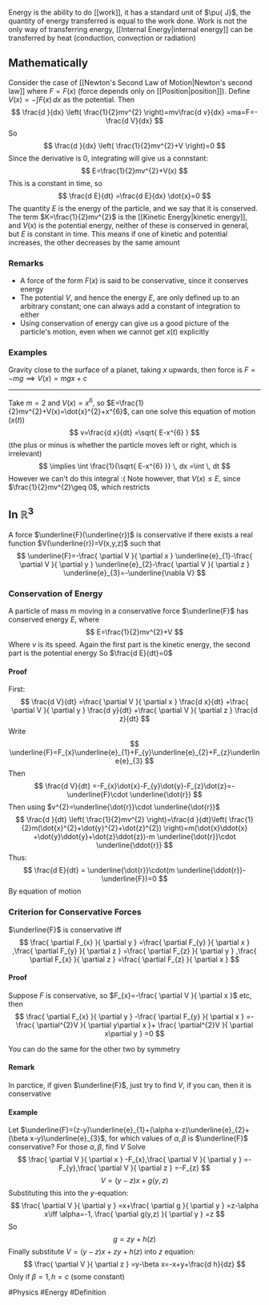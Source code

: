 Energy is the ability to do [[work]], it has a standard unit of $\pu{ J}$, the quantity of energy transferred is equal to the work done. Work is not the only way of transferring energy, [[Internal Energy|internal energy]] can be transferred by heat (conduction, convection or radiation)
## Mathematically
Consider the case of [[Newton's Second Law of Motion|Newton's second law]] where $F=F(x)$ (force depends only on [[Position|position]]). Define $V(x)=-\int F(x) \, dx$ as the potential. Then
$$
\frac{d }{dx} \left( \frac{1}{2}mv^{2} \right)=mv\frac{d v}{dx} =ma=F=-\frac{d V}{dx} 
$$
So
$$
\frac{d }{dx} \left( \frac{1}{2}mv^{2}+V \right)=0
$$
Since the derivative is 0, integrating will give us a connstant:
$$
E=\frac{1}{2}mv^{2}+V(x)
$$
This is a constant in time, so
$$
\frac{d E}{dt} =\frac{d E}{dx} \dot{x}=0
$$
The quantity $E$ is the energy of the particle, and we say that it is conserved. The term $K=\frac{1}{2}mv^{2}$ is the [[Kinetic Energy|kinetic energy]], and $V(x)$ is the potential energy, neither of these is conserved in general, but $E$ is constant in time. This means if one of kinetic and potential increases, the other decreases by the same amount
### Remarks
- A force of the form $F(x)$ is said to be conservative, since it conserves energy
- The potential $V$, and hence the energy $E$, are only defined up to an arbitrary constant; one can always add a constant of integration to either
- Using conservation of energy can give us a good picture of the particle's motion, even when we cannot get $x(t)$ explicitly
### Examples
Gravity close to the surface of a planet, taking $x$ upwards, then force is $F=-mg\implies V(x)=mgx+c$
___
Take $m=2$ and $V(x)=x^{6}$, so $E=\frac{1}{2}mv^{2}+V(x)=\dot{x}^{2}+x^{6}$, can one solve this equation of motion ($x(t)$)
$$
v=\frac{d x}{dt} =\sqrt{ E-x^{6} }
$$
(the plus or minus is whether the particle moves left or right, which is irrelevant)
$$
\implies \int \frac{1}{\sqrt{ E-x^{6} }} \, dx =\int  \, dt 
$$
However we can't do this integral :(
Note however, that $V(x)\leq E$, since $\frac{1}{2}mv^{2}\geq 0$, which restricts 
## In $\mathbb{R}^{3}$
A force $\underline{F}(\underline{r})$ is conservative if there exists a real function $V(\underline{r})=V(x,y,z)$ such that 
$$
\underline{F}=-\frac{ \partial V }{ \partial x } \underline{e}_{1}-\frac{ \partial V }{ \partial y } \underline{e}_{2}-\frac{ \partial V }{ \partial z } \underline{e}_{3}=-\underline{\nabla V} 
$$
### Conservation of Energy
A particle of mass $m$ moving in a conservative force $\underline{F}$ has conserved energy $E$, where
$$
E=\frac{1}{2}mv^{2}+V
$$
Where $v$ is its speed. Again the first part is the kinetic energy, the second part is the potential energy
So $\frac{d E}{dt}=0$
#### Proof
First:
$$
\frac{d V}{dt} =\frac{ \partial V }{ \partial x } \frac{d x}{dt} +\frac{ \partial V }{ \partial y } \frac{d y}{dt} +\frac{ \partial V }{ \partial z } \frac{d z}{dt} 
$$
Write
$$
\underline{F}=F_{x}\underline{e}_{1}+F_{y}\underline{e}_{2}+F_{z}\underline{e}_{3}
$$
Then
$$
\frac{d V}{dt} =-F_{x}\dot{x}-F_{y}\dot{y}-F_{z}\dot{z}=-\underline{F}\cdot  \underline{\dot{r}}
$$
Then using $v^{2}=\underline{\dot{r}}\cdot  \underline{\dot{r}}$
$$
\frac{d }{dt} \left( \frac{1}{2}mv^{2} \right)=\frac{d }{dt}\left( \frac{1}{2}m(\dot{x}^{2}+\dot{y}^{2}+\dot{z}^{2}) \right)=m(\dot{x}\ddot{x} +\dot{y}\ddot{y}+\dot{z}\ddot{z})-m \underline{\dot{r}}\cdot  \underline{\ddot{r}}
$$
Thus:
$$
\frac{d E}{dt} = \underline{\dot{r}}\cdot(m  \underline{\ddot{r}}-\underline{F})=0
$$
By equation of motion
### Criterion for Conservative Forces
$\underline{F}$ is conservative iff
$$
\frac{ \partial F_{x} }{ \partial y } =\frac{ \partial F_{y} }{ \partial x } ,\frac{ \partial F_{y} }{ \partial z } =\frac{ \partial F_{z} }{ \partial y } ,\frac{ \partial F_{x} }{ \partial z } =\frac{ \partial F_{z} }{ \partial x } 
$$
#### Proof
Suppose $F$ is conservative, so $F_{x}=-\frac{ \partial V }{ \partial x }$ etc, then
$$
\frac{ \partial F_{x} }{ \partial y } -\frac{ \partial F_{y} }{ \partial x } =-\frac{ \partial^{2}V }{ \partial y\partial x }+ \frac{ \partial^{2}V }{ \partial x\partial y } =0 
$$

You can do the same for the other two by symmetry
#### Remark
In parctice, if given $\underline{F}$, just try to find $V$, if you can, then it is conservative
#### Example
Let $\underline{F}=(z-y)\underline{e}_{1}+(\alpha x-z)\underline{e}_{2}+(\beta x-y)\underline{e}_{3}$, for which values of $\alpha,\beta$ is $\underline{F}$ conservative? For those $\alpha,\beta$, find $V$
Solve
$$
\frac{ \partial V }{ \partial x } -F_{x},\frac{ \partial V }{ \partial y } =-F_{y},\frac{ \partial V }{ \partial z } =-F_{z}
$$
$$
V=(y-z)x+g(y,z)
$$
Substituting this into the $y$-equation:
$$
\frac{ \partial V }{ \partial y } =x+\frac{ \partial g }{ \partial y } =z-\alpha x\iff \alpha=-1, \frac{ \partial g(y,z) }{ \partial y } =z
$$
So
$$
g=zy+h(z)
$$
Finally substitute $V=(y-z)x+zy+h(z)$ into $z$ equation:
$$
\frac{ \partial V }{ \partial z } =y-\beta x=-x+y+\frac{d h}{dz} 
$$
Only if $\beta=1, h=c$ (some constant)



#Physics #Energy #Definition